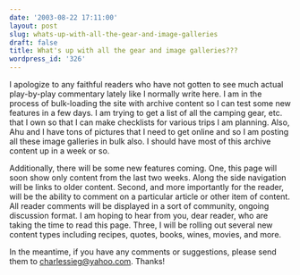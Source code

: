```yaml
---
date: '2003-08-22 17:11:00'
layout: post
slug: whats-up-with-all-the-gear-and-image-galleries
draft: false
title: What's up with all the gear and image galleries???
wordpress_id: '326'
---
```


I apologize to any faithful readers who have not gotten to see much actual play-by-play commentary lately like I normally write here. I am in the process of bulk-loading the site with archive content so I can test some new features in a few days. I am trying to get a list of all the camping gear, etc. that I own so that I can make checklists for various trips I am planning. Also, Ahu and I have tons of pictures that I need to get online and so I am posting all these image galleries in bulk also. I should have most of this archive content up in a week or so.  

  

Additionally, there will be some new features coming. One, this page will soon show only content from the last two weeks. Along the side navigation will be links to older content. Second, and more importantly for the reader, will be the ability to comment on a particular article or other item of content. All reader comments will be displayed in a sort of community, ongoing discussion format. I am hoping to hear from you, dear reader, who are taking the time to read this page. Three, I will be rolling out several new content types including recipes, quotes, books, wines, movies, and more.  

  

In the meantime, if you have any comments or suggestions, please send them to [charlessieg@yahoo.com](mailto:charlessieg@yahoo.com). Thanks!

